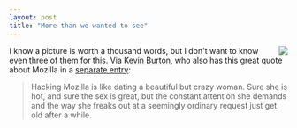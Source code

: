 ```yaml
---
layout: post
title: "More than we wanted to see"
---
```




<a href='http://www.peerfear.org/rss/permalink/1032382245.shtml'><img src='http://www.itz4u.to/SELLER_INFO/nakedteakettleguy.jpg' align='right' border='0'/></a>
I know a picture is worth a thousand words, but I don't want to know even three of them for this. Via <a href="http://www.peerfear.org/">Kevin Burton</a>, who also has this great quote about  Mozilla in a <a href="http://www.peerfear.org/rss/permalink/1032252791.shtml">separate entry</a>:

<blockquote>Hacking Mozilla is like dating a beautiful but crazy woman. Sure she is hot, and sure the sex is great, but the constant attention she demands and the way she freaks out at a seemingly ordinary request just get old after a while.</blockquote>
<br clear="all"/>


